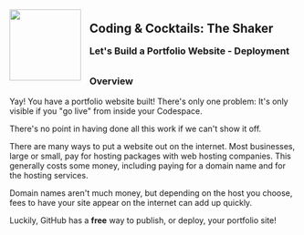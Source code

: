 <div>
    <img src="images/logo.png" style="float: left; margin: 0px 15px 15px 0px; height:125px;">
    <h2 style="display:inline-block;margin-top:1em;">Coding &amp; Cocktails: The Shaker</h2>
    <h3 style="margin-top:0;margin-bottom:2em;">Let's Build a Portfolio Website - Deployment</h3>
</div>

### Overview

Yay! You have a portfolio website built! There's only one problem:  It's only visible if you "go live" from inside your Codespace.

There's no point in having done all this work if we can't show it off.

There are many ways to put a website out on the internet. Most businesses, large or small, pay for hosting packages with web hosting companies. This generally costs some money, including paying for a domain name and for the hosting services.

Domain names aren't much money, but depending on the host you choose, fees to have your site appear on the internet can add up quickly.

Luckily, GitHub has a **free** way to publish, or deploy, your portfolio site!


